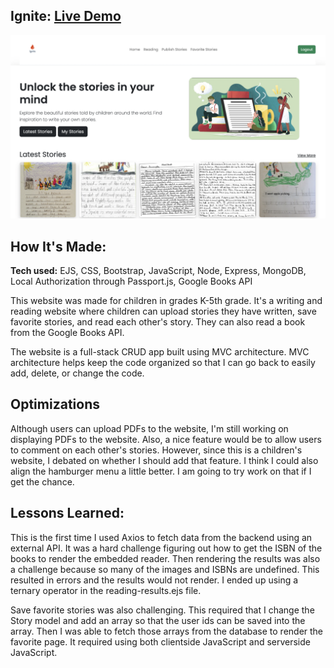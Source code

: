 ## Ignite: <a href="https://ignite-production.up.railway.app/">Live Demo</a>
<a href="https://ignite-production.up.railway.app/" target="_blank"><img src="public/img/ignitereadme.png" /></a>

## How It's Made:

**Tech used:** EJS, CSS, Bootstrap, JavaScript, Node, Express, MongoDB, Local Authorization through Passport.js, Google Books API 

This website was made for children in grades K-5th grade. It's a writing and reading website where children can upload stories they have written, save favorite stories, and read each other's story. They can also read a book from the Google Books API. 

The website is a full-stack CRUD app built using MVC architecture. MVC architecture helps keep the code organized so that I can go back to easily add, delete, or change the code. 

## Optimizations

Although users can upload PDFs to the website, I'm still working on displaying PDFs to the website. Also, a nice feature would be to allow users to comment on each other's stories. However, since this is a children's website, I debated on whether I should add that feature. I think I could also align the hamburger menu a little better. I am going to try work on that if I get the chance. 


## Lessons Learned:

This is the first time I used Axios to fetch data from the backend using an external API. It was a hard challenge figuring out how to get the ISBN of the books to render the embedded reader. Then rendering the results was also a challenge because so many of the images and ISBNs are undefined. This resulted in errors and the results would not render. I ended up using a ternary operator in the reading-results.ejs file. 

Save favorite stories was also challenging. This required that I change the Story model and add an array so that the user ids can be saved into the array. Then I was able to fetch those arrays from the database to render the favorite page. It required using both clientside JavaScript and serverside JavaScript. 